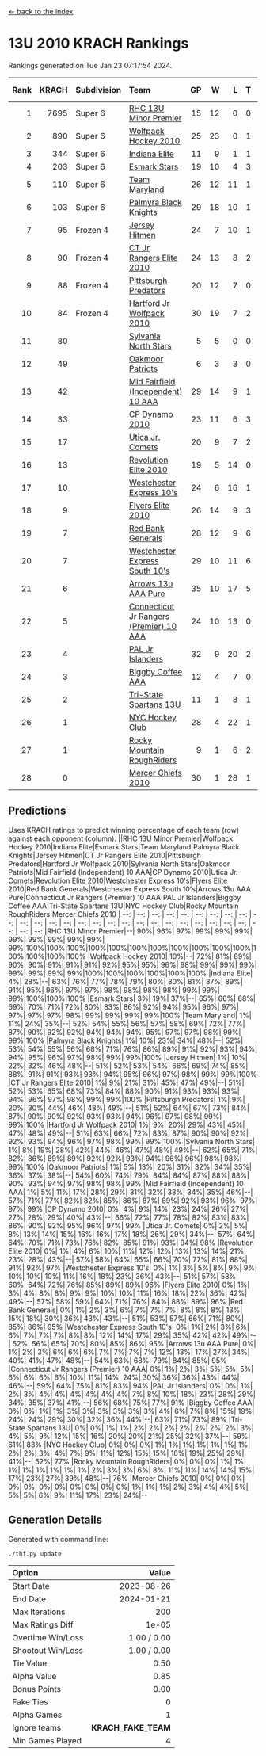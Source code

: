 [<- back to the index](readme.md)
# 13U 2010 KRACH Rankings
Rankings generated on Tue Jan 23 07:17:54 2024.

Rank|KRACH|Subdivision|Team|GP|W|L|T|OTW|OTL|SoS|Exp Wins|Win Diff
---:|---:|:---|:---|---:|---:|---:|---:|---:|---:|---:|---:|---:
1|7695|Super 6|[RHC 13U Minor Premier](https://gamesheetstats.com/seasons/3664/teams/140959/schedule)|15|12|0|0|3|0|88|15.8|-0.0
2|890|Super 6|[Wolfpack Hockey 2010](https://gamesheetstats.com/seasons/3664/teams/140960/schedule)|25|23|0|1|0|1|64|24.4|0.0
3|344|Super 6|[Indiana Elite](https://gamesheetstats.com/seasons/3664/teams/144350/schedule)|11|9|1|1|0|0|65|10.4|0.0
4|203|Super 6|[Esmark Stars](https://gamesheetstats.com/seasons/3664/teams/140972/schedule)|19|10|4|3|0|2|934|12.4|0.0
5|110|Super 6|[Team Maryland](https://gamesheetstats.com/seasons/3664/teams/140976/schedule)|26|12|11|1|2|0|698|15.4|0.0
6|103|Super 6|[Palmyra Black Knights](https://gamesheetstats.com/seasons/3664/teams/140973/schedule)|29|18|10|1|0|0|618|19.4|0.0
7|95|Frozen 4|[Jersey Hitmen](https://gamesheetstats.com/seasons/3664/teams/140961/schedule)|24|7|10|1|3|3|1095|11.4|0.0
8|90|Frozen 4|[CT Jr Rangers Elite 2010](https://gamesheetstats.com/seasons/3664/teams/140955/schedule)|24|13|8|2|1|0|423|15.9|0.0
9|88|Frozen 4|[Pittsburgh Predators](https://gamesheetstats.com/seasons/3664/teams/140974/schedule)|20|12|7|0|1|0|93|13.9|0.0
10|84|Frozen 4|[Hartford Jr Wolfpack 2010](https://gamesheetstats.com/seasons/3664/teams/140957/schedule)|30|19|7|2|0|2|585|20.9|0.0
11|80||[Sylvania North Stars](https://gamesheetstats.com/seasons/3664/teams/199817/schedule)|5|5|0|0|0|0|2|5.9|0.0
12|49||[Oakmoor Patriots](https://gamesheetstats.com/seasons/3664/teams/162748/schedule)|6|3|3|0|0|0|124|3.9|0.0
13|42||[Mid Fairfield (Independent) 10 AAA](https://gamesheetstats.com/seasons/3664/teams/140956/schedule)|29|14|9|1|3|2|100|18.4|0.0
14|33||[CP Dynamo 2010](https://gamesheetstats.com/seasons/3664/teams/140968/schedule)|23|11|6|3|1|2|77|14.4|0.0
15|17||[Utica Jr. Comets](https://gamesheetstats.com/seasons/3664/teams/140970/schedule)|20|9|7|2|2|0|24|12.9|0.0
16|13||[Revolution Elite 2010](https://gamesheetstats.com/seasons/3664/teams/140975/schedule)|19|5|14|0|0|0|522|5.9|0.0
17|10||[Westchester Express 10's](https://gamesheetstats.com/seasons/3664/teams/140967/schedule)|24|6|16|1|0|1|759|7.4|0.0
18|9||[Flyers Elite 2010](https://gamesheetstats.com/seasons/3664/teams/140963/schedule)|26|14|9|3|0|0|17|16.4|0.0
19|7||[Red Bank Generals](https://gamesheetstats.com/seasons/3664/teams/140962/schedule)|28|12|9|6|0|1|14|15.9|0.0
20|7||[Westchester Express South 10's](https://gamesheetstats.com/seasons/3664/teams/140971/schedule)|29|10|11|6|1|1|25|14.9|0.0
21|6||[Arrows 13u AAA Pure](https://gamesheetstats.com/seasons/3664/teams/140965/schedule)|35|10|17|5|1|2|75|14.4|0.0
22|5||[Connecticut Jr Rangers (Premier) 10 AAA](https://gamesheetstats.com/seasons/3664/teams/140958/schedule)|24|10|13|0|1|0|14|11.9|0.0
23|4||[PAL Jr Islanders](https://gamesheetstats.com/seasons/3664/teams/140969/schedule)|32|9|20|2|0|1|33|10.9|0.0
24|3||[Biggby Coffee AAA](https://gamesheetstats.com/seasons/3664/teams/144347/schedule)|12|4|7|0|0|1|77|4.9|0.0
25|2||[Tri-State Spartans 13U](https://gamesheetstats.com/seasons/3664/teams/144349/schedule)|11|1|8|1|1|0|55|3.4|0.0
26|1||[NYC Hockey Club](https://gamesheetstats.com/seasons/3664/teams/140966/schedule)|28|4|22|1|0|1|85|5.4|0.0
27|1||[Rocky Mountain RoughRiders](https://gamesheetstats.com/seasons/3664/teams/144348/schedule)|9|1|6|2|0|0|31|2.9|0.0
28|0||[Mercer Chiefs 2010](https://gamesheetstats.com/seasons/3664/teams/140964/schedule)|30|1|28|1|0|0|16|2.4|0.0

## Predictions
Uses KRACH ratings to predict winning percentage of each team (row) against each opponent (column).
||RHC 13U Minor Premier|Wolfpack Hockey 2010|Indiana Elite|Esmark Stars|Team Maryland|Palmyra Black Knights|Jersey Hitmen|CT Jr Rangers Elite 2010|Pittsburgh Predators|Hartford Jr Wolfpack 2010|Sylvania North Stars|Oakmoor Patriots|Mid Fairfield (Independent) 10 AAA|CP Dynamo 2010|Utica Jr. Comets|Revolution Elite 2010|Westchester Express 10's|Flyers Elite 2010|Red Bank Generals|Westchester Express South 10's|Arrows 13u AAA Pure|Connecticut Jr Rangers (Premier) 10 AAA|PAL Jr Islanders|Biggby Coffee AAA|Tri-State Spartans 13U|NYC Hockey Club|Rocky Mountain RoughRiders|Mercer Chiefs 2010
| --: | --: | --: | --: | --: | --: | --: | --: | --: | --: | --: | --: | --: | --: | --: | --: | --: | --: | --: | --: | --: | --: | --: | --: | --: | --: | --: | --: | --: 
|RHC 13U Minor Premier|--| 90%| 96%| 97%| 99%| 99%| 99%| 99%| 99%| 99%| 99%| 99%| 99%|100%|100%|100%|100%|100%|100%|100%|100%|100%|100%|100%|100%|100%|100%|100%
|Wolfpack Hockey 2010| 10%|--| 72%| 81%| 89%| 90%| 90%| 91%| 91%| 91%| 92%| 95%| 95%| 96%| 98%| 99%| 99%| 99%| 99%| 99%| 99%| 99%|100%|100%|100%|100%|100%|100%
|Indiana Elite|  4%| 28%|--| 63%| 76%| 77%| 78%| 79%| 80%| 80%| 81%| 87%| 89%| 91%| 95%| 96%| 97%| 97%| 98%| 98%| 98%| 98%| 99%| 99%| 99%|100%|100%|100%
|Esmark Stars|  3%| 19%| 37%|--| 65%| 66%| 68%| 69%| 70%| 71%| 72%| 80%| 83%| 86%| 92%| 94%| 95%| 96%| 97%| 97%| 97%| 97%| 98%| 99%| 99%| 99%| 99%|100%
|Team Maryland|  1%| 11%| 24%| 35%|--| 52%| 54%| 55%| 56%| 57%| 58%| 69%| 72%| 77%| 87%| 90%| 92%| 92%| 94%| 94%| 94%| 95%| 97%| 97%| 98%| 99%| 99%|100%
|Palmyra Black Knights|  1%| 10%| 23%| 34%| 48%|--| 52%| 53%| 54%| 55%| 56%| 68%| 71%| 76%| 86%| 89%| 91%| 92%| 93%| 94%| 94%| 95%| 96%| 97%| 98%| 99%| 99%|100%
|Jersey Hitmen|  1%| 10%| 22%| 32%| 46%| 48%|--| 51%| 52%| 53%| 54%| 66%| 69%| 74%| 85%| 88%| 91%| 91%| 93%| 93%| 94%| 95%| 96%| 97%| 98%| 99%| 99%|100%
|CT Jr Rangers Elite 2010|  1%|  9%| 21%| 31%| 45%| 47%| 49%|--| 51%| 52%| 53%| 65%| 68%| 73%| 84%| 88%| 90%| 91%| 93%| 93%| 93%| 94%| 96%| 97%| 98%| 99%| 99%|100%
|Pittsburgh Predators|  1%|  9%| 20%| 30%| 44%| 46%| 48%| 49%|--| 51%| 52%| 64%| 67%| 73%| 84%| 87%| 90%| 90%| 92%| 93%| 93%| 94%| 96%| 97%| 98%| 99%| 99%|100%
|Hartford Jr Wolfpack 2010|  1%|  9%| 20%| 29%| 43%| 45%| 47%| 48%| 49%|--| 51%| 63%| 66%| 72%| 83%| 87%| 90%| 90%| 92%| 92%| 93%| 94%| 96%| 97%| 98%| 99%| 99%|100%
|Sylvania North Stars|  1%|  8%| 19%| 28%| 42%| 44%| 46%| 47%| 48%| 49%|--| 62%| 65%| 71%| 82%| 86%| 89%| 89%| 92%| 92%| 93%| 94%| 96%| 96%| 98%| 98%| 99%|100%
|Oakmoor Patriots|  1%|  5%| 13%| 20%| 31%| 32%| 34%| 35%| 36%| 37%| 38%|--| 54%| 60%| 74%| 79%| 84%| 84%| 87%| 88%| 88%| 90%| 93%| 94%| 97%| 98%| 98%| 99%
|Mid Fairfield (Independent) 10 AAA|  1%|  5%| 11%| 17%| 28%| 29%| 31%| 32%| 33%| 34%| 35%| 46%|--| 57%| 71%| 77%| 82%| 82%| 85%| 86%| 87%| 89%| 92%| 93%| 96%| 97%| 97%| 99%
|CP Dynamo 2010|  0%|  4%|  9%| 14%| 23%| 24%| 26%| 27%| 27%| 28%| 29%| 40%| 43%|--| 66%| 72%| 77%| 78%| 82%| 83%| 83%| 86%| 90%| 92%| 95%| 96%| 97%| 99%
|Utica Jr. Comets|  0%|  2%|  5%|  8%| 13%| 14%| 15%| 16%| 16%| 17%| 18%| 26%| 29%| 34%|--| 57%| 64%| 64%| 70%| 71%| 73%| 76%| 82%| 85%| 91%| 93%| 94%| 98%
|Revolution Elite 2010|  0%|  1%|  4%|  6%| 10%| 11%| 12%| 12%| 13%| 13%| 14%| 21%| 23%| 28%| 43%|--| 57%| 58%| 64%| 65%| 66%| 70%| 77%| 81%| 88%| 91%| 92%| 97%
|Westchester Express 10's|  0%|  1%|  3%|  5%|  8%|  9%|  9%| 10%| 10%| 10%| 11%| 16%| 18%| 23%| 36%| 43%|--| 51%| 57%| 58%| 60%| 64%| 72%| 76%| 85%| 89%| 89%| 96%
|Flyers Elite 2010|  0%|  1%|  3%|  4%|  8%|  8%|  9%|  9%| 10%| 10%| 11%| 16%| 18%| 22%| 36%| 42%| 49%|--| 57%| 58%| 59%| 64%| 71%| 76%| 84%| 88%| 89%| 96%
|Red Bank Generals|  0%|  1%|  2%|  3%|  6%|  7%|  7%|  7%|  8%|  8%|  8%| 13%| 15%| 18%| 30%| 36%| 43%| 43%|--| 51%| 53%| 57%| 66%| 71%| 80%| 85%| 86%| 95%
|Westchester Express South 10's|  0%|  1%|  2%|  3%|  6%|  6%|  7%|  7%|  7%|  8%|  8%| 12%| 14%| 17%| 29%| 35%| 42%| 42%| 49%|--| 52%| 56%| 65%| 70%| 80%| 85%| 86%| 95%
|Arrows 13u AAA Pure|  0%|  1%|  2%|  3%|  6%|  6%|  6%|  7%|  7%|  7%|  7%| 12%| 13%| 17%| 27%| 34%| 40%| 41%| 47%| 48%|--| 54%| 63%| 68%| 79%| 84%| 85%| 95%
|Connecticut Jr Rangers (Premier) 10 AAA|  0%|  1%|  2%|  3%|  5%|  5%|  5%|  6%|  6%|  6%|  6%| 10%| 11%| 14%| 24%| 30%| 36%| 36%| 43%| 44%| 46%|--| 59%| 64%| 75%| 81%| 83%| 94%
|PAL Jr Islanders|  0%|  0%|  1%|  2%|  3%|  4%|  4%|  4%|  4%|  4%|  4%|  7%|  8%| 10%| 18%| 23%| 28%| 29%| 34%| 35%| 37%| 41%|--| 56%| 68%| 75%| 77%| 91%
|Biggby Coffee AAA|  0%|  0%|  1%|  1%|  3%|  3%|  3%|  3%|  3%|  3%|  4%|  6%|  7%|  8%| 15%| 19%| 24%| 24%| 29%| 30%| 32%| 36%| 44%|--| 63%| 71%| 73%| 89%
|Tri-State Spartans 13U|  0%|  0%|  1%|  1%|  2%|  2%|  2%|  2%|  2%|  2%|  2%|  3%|  4%|  5%|  9%| 12%| 15%| 16%| 20%| 20%| 21%| 25%| 32%| 37%|--| 59%| 61%| 83%
|NYC Hockey Club|  0%|  0%|  0%|  1%|  1%|  1%|  1%|  1%|  1%|  1%|  2%|  2%|  3%|  4%|  7%|  9%| 11%| 12%| 15%| 15%| 16%| 19%| 25%| 29%| 41%|--| 52%| 77%
|Rocky Mountain RoughRiders|  0%|  0%|  0%|  1%|  1%|  1%|  1%|  1%|  1%|  1%|  1%|  2%|  3%|  3%|  6%|  8%| 11%| 11%| 14%| 14%| 15%| 17%| 23%| 27%| 39%| 48%|--| 76%
|Mercer Chiefs 2010|  0%|  0%|  0%|  0%|  0%|  0%|  0%|  0%|  0%|  0%|  0%|  1%|  1%|  1%|  2%|  3%|  4%|  4%|  5%|  5%|  5%|  6%|  9%| 11%| 17%| 23%| 24%|--

## Generation Details

Generated with command line:
```
./thf.py update
```

| Option | Value |
| :----- | ----: |
| Start Date | 2023-08-26 |
| End Date | 2024-01-21 |
| Max Iterations | 200 |
| Max Ratings Diff | 1e-05 |
| Overtime Win/Loss | 1.00 / 0.00 |
| Shootout Win/Loss | 1.00 / 0.00 |
| Tie Value | 0.50 |
| Alpha Value | 0.85 |
| Bonus Points | 0.00 |
| Fake Ties | 0 |
| Alpha Games | 1 |
| Ignore teams | __KRACH_FAKE_TEAM__ |
| Min Games Played | 4 |

